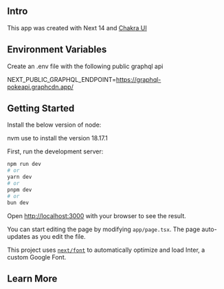 ## Intro

This app was created with Next 14 and [Chakra UI](https://chakra-ui.com/)

## Environment Variables

Create an .env file with the following public graphql api

NEXT_PUBLIC_GRAPHQL_ENDPOINT=https://graphql-pokeapi.graphcdn.app/

## Getting Started

Install the below version of node:

nvm use
to install the version 18.17.1

First, run the development server:

```bash
npm run dev
# or
yarn dev
# or
pnpm dev
# or
bun dev
```

Open [http://localhost:3000](http://localhost:3000) with your browser to see the result.

You can start editing the page by modifying `app/page.tsx`. The page auto-updates as you edit the file.

This project uses [`next/font`](https://nextjs.org/docs/basic-features/font-optimization) to automatically optimize and load Inter, a custom Google Font.

## Learn More
